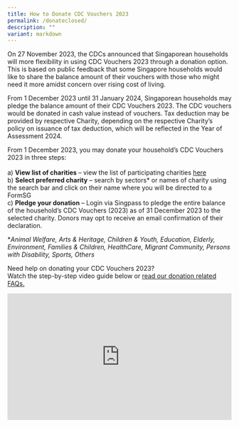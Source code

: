 ```yaml
---
title: How to Donate CDC Vouchers 2023
permalink: /donateclosed/
description: ""
variant: markdown
---
```

On 27 November 2023, the CDCs announced that Singaporean households will more flexibility in using CDC Vouchers 2023 through a donation option.  This is based on public feedback that some Singapore households would like to share the balance amount of their vouchers with those who might need it more amidst concern over rising cost of living.  

From 1 December 2023 until 31 January 2024, Singaporean households may pledge the balance amount of their CDC Vouchers 2023.  The CDC vouchers would be donated in cash value instead of vouchers. Tax deduction may be provided by respective Charity, depending on the respective Charity’s policy on issuance of tax deduction, which will be reflected in the Year of Assessment 2024. 

From 1 December 2023, you may donate your household’s CDC Vouchers 2023 in three steps:<br><br>
a)	**View list of charities** – view the list of participating charities [here](/donate/charities/)<br>
b)	**Select preferred charity** – search by sectors* or names of charity using the search bar and click on their name where you will be directed to a FormSG<br>
c)	**Pledge your donation** – Login via Singpass to pledge the entire balance of the household’s CDC Vouchers (2023) as of 31 December 2023 to the selected charity. Donors may opt to receive an email confirmation of their declaration.

**Animal Welfare, Arts &amp; Heritage, Children &amp; Youth, Education, Elderly, Environment, Families &amp; Children, HealthCare, Migrant Community, Persons with Disability, Sports, Others*

Need help on donating your CDC Vouchers 2023?<br>
Watch the step-by-step video guide below or [read our donation related FAQs.](/donate/FAQ/)

<style>
 .youtubecontainer {
    position: relative;
    width: 100%;
    height: 0;
    padding-bottom: 56.25%;
}
.youtubevideo {
    position: absolute;
    top: 0;
    left: 0;
    width: 100%;
    height: 100%;
}
</style>

<div class="youtubecontainer">
<iframe class="youtubevideo" src="https://www.youtube.com/embed/ht6cCIce1Es" title="YouTube video player" frameborder="0" allow="accelerometer; autoplay; clipboard-write; encrypted-media; gyroscope; picture-in-picture" allowfullscreen=""></iframe>
	</div>